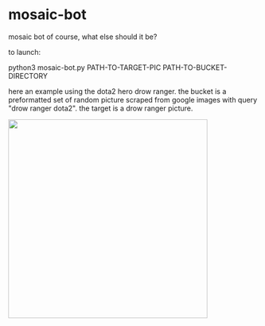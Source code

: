 # mosaic-bot
mosaic bot of course, what else should it be?


to launch:
  
  python3 mosaic-bot.py PATH-TO-TARGET-PIC PATH-TO-BUCKET-DIRECTORY
 

here an example using the dota2 hero drow ranger.
the bucket is a preformatted set of random picture scraped from google images with query "drow ranger dota2". 
the target is a drow ranger picture.

<img src="out_drow.png" width="400"/>
